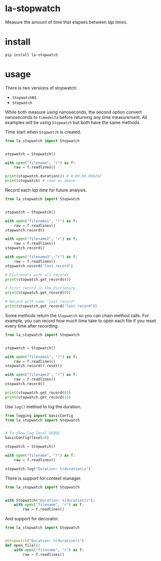 # la-stopwatch
Measure the amount of time that elapses between *lap times*.  

# install
`pip install la-stopwatch`  

# usage
There is two versions of stopwatch:  
  - `StopwatchNS`
  - `Stopwatch`

While both measure using nanoseconds, the second option convert nanoseconds to `timedelta` before returning any time measurement. All examples will be using `Stopwatch` but both have the same methods.  

Time start when `Stopwatch` is created.  
```python
from la_stopwatch import Stopwatch


stopwatch = Stopwatch()

with open("filename", "r") as f:
    raw = f.readlines()

print(stopwatch.duration()) # 0:00:00.000292
print(stopwatch) # same as above
```

Record each *lap time* for future analysis.  
```python
from la_stopwatch import Stopwatch


stopwatch = Stopwatch()

with open("filename1", "r") as f:
    raw = f.readlines()
stopwatch.record()

with open("filename2", "r") as f:
    raw = f.readlines()
stopwatch.record()

with open("filename3", "r") as f:
    raw = f.readlines()
stopwatch.record("last record")

# Dictionary with all records
print(stopwatch.get_records())

# First record in the dictionary
print(stopwatch.get_record(0))

# Record with name "last record"
print(stopwatch.get_record("last record"))
```

Some methods return the `Stopwatch` so you can chain method calls. For example, you can record how much time take to open each file if you reset every time after recording.  
```python
from la_stopwatch import Stopwatch


stopwatch = Stopwatch()

with open("filename1", "r") as f:
    raw = f.readlines()
stopwatch.record().reset()

with open("filename2", "r") as f:
    raw = f.readlines()
stopwatch.record()

print(stopwatch.get_record(0))
print(stopwatch.get_record(1))
```

Use `log()` method to log the duration.  
```python
from logging import basicConfig
from la_stopwatch import Stopwatch


# To show log level DEBUG
basicConfig(level=0)

stopwatch = Stopwatch()

with open("filename", "r") as f:
    raw = f.readlines()

stopwatch.log("Duration: %(duration)s")
```

There is support for context manager.  
```python
from la_stopwatch import Stopwatch


with Stopwatch("Duration: %(duration)s"):
    with open("filename", "r") as f:
        raw = f.readlines()
```

And support for decorator.  
```python
from la_stopwatch import Stopwatch


@Stopwatch("Duration: %(duration)s")
def open_file():
    with open("filename", "r") as f:
        raw = f.readlines()
```
